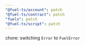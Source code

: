 ```yaml
---
"@fuel-ts/account": patch
"@fuel-ts/contract": patch
"fuels": patch
"@fuel-ts/script": patch
---
```


chore: switching `Error` to `FuelError`
